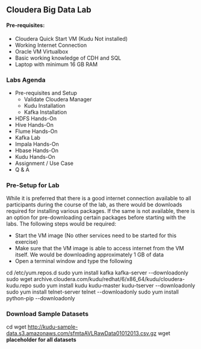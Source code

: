 ## Cloudera Big Data Lab

#### Pre-requisites:
* Cloudera Quick Start VM (Kudu Not installed)
* Working Internet Connection
* Oracle VM Virtualbox
* Basic working knowledge of CDH and SQL
* Laptop with minimum 16 GB RAM

### Labs Agenda

 * Pre-requisites and Setup
	- Validate Cloudera Manager
 	- Kudu Installation
 	- Kafka Installation
 * HDFS Hands-On
 * Hive Hands-On
 * Flume Hands-On
 * Kafka Lab
 * Impala Hands-On
 * Hbase Hands-On
 * Kudu Hands-On
 * Assignment / Use Case
 * Q & A
 
 
### Pre-Setup for Lab

While it is preferred that there is a good internet connection available to all participants during the course of the lab, as there would be downloads required for installing various packages. If the same is not available, there is an option for pre-downloading certain packages before starting with the labs. The following steps would be required:

* Start the VM image (No other services need to be started for this exercise)
* Make sure that the VM image is able to access internet from the VM itself. We would be downloading approximately 1 GB of data
* Open a terminal window and type the following

cd /etc/yum.repos.d
sudo yum install kafka kafka-server --downloadonly
sudo wget archive.cloudera.com/kudu/redhat/6/x86_64/kudu/cloudera-kudu.repo
sudo yum install kudu kudu-master kudu-tserver --downloadonly
sudo yum install telnet-server telnet --downloadonly
sudo yum install python-pip --downloadonly

### Download Sample Datasets
cd 
wget http://kudu-sample-data.s3.amazonaws.com/sfmtaAVLRawData01012013.csv.gz
wget **placeholder for all datasets**


